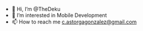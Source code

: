 - 👋 Hi, I’m @TheDeku
- 👀 I’m interested in Mobile Development
- 📫 How to reach me c.astorgagonzalez@gmail.com

<!---
TheDeku/TheDeku is a ✨ special ✨ repository because its `README.md` (this file) appears on your GitHub profile.
You can click the Preview link to take a look at your changes.
--->
